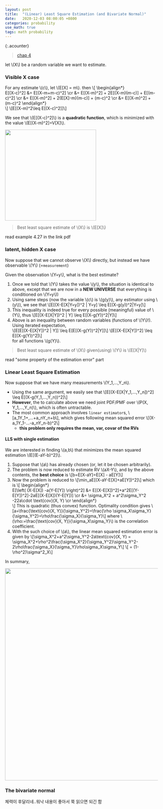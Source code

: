 ```yaml
---
layout: post
title:  "(Linear) Least Square Estimation (and Bivariate Normal)"
date:   2020-12-03 08:00:05 +0800
categories: probability
use_math: true
tags: math probability 
---
```

{:.acounter}


> <a href="https://vfu.bg/en/e-Learning/Math--Bertsekas_Tsitsiklis_Introduction_to_probability.pdf" target="_blank">chap 4</a>


let \\(X\\) be a random variable we want to estimate.

### Visible X case

For any estimate \\(c\\), let \\(E[X] = m\\). then
\\[
\begin\{align\*\}  
E[(X-c)^2] &= E[(X-m+m-c)^2] \cr
           &= E[(X-m)^2] + 2E[(X-m)(m-c)] + E[(m-c)^2]  \cr
           &= E[(X-m)^2] + 2(E[X]-m)(m-c)] + (m-c)^2  \cr
           &= E[(X-m)^2] + (m-c)^2
\end\{align\*\}    
\\]
\\[E[(X-m)^2\leq E[(X-c)^2]]\\]

We see that \\(E[(X-c)^2]\\) is a __quadratic function__, which is minimized with the value \\(E[(X-m)^2]=V[X]\\).


<img src="{{site.url}}/images/math/prob/ls1.jpg" width="300">

> Best least square estimate of \\(X\\) is \\(E[X]\\)

read example 4.27 in the link pdf

### latent, hidden X case

Now suppose that we cannot observe \\(X\\) directly, but instead we have observable \\(Y\\) (=`measurement`)

Given the observation \\(Y=y\\), what is the best estimate?
   1. Once we told that \\(Y\\) takes the value \\(y\\), the situation is identical to above, except that we are now in a __NEW UNIVERSE__ that everything is conditioned on \\(Y=y\\))
   2. Using same steps (now the variable \\(c\\) is \\(g(y)\\), any estimator using \\(y\\)), we see that \\[E[(X-E[X\|Y=y])^2 \| Y=y] \leq E[(X-g(y))^2\|Y=y]\\]
   3. This inequality is indeed true for every possible (meaningful) value of \\(Y\\), thus  \\[E[(X-E[X\|Y])^2 \| Y] \leq E[(X-g(Y))^2\|Y]\\]
   4. Above is an inequality between random variables (functions of \\(Y\\)!). Using iterated expectation,  
      \\[E[E[(X-E[X\|Y])^2 \| Y]] \leq E[E[(X-g(Y))^2\|Y]]\\]
      \\[E[(X-E[X\|Y])^2]  \leq E[(X-g(Y))^2\]\\]  
      for all functions \\(g(Y)\\).



> Best least square estimate of \\(X\\) given(using) \\(Y\\) is \\(E[X\|Y]\\)

read "some property of the estimation error" part


### Linear Least Square Estimation


Now suppose that we have many measurements \\(Y\_1,...,Y\_n\\).
- Using the same argument, we easily see that \\[E[(X-E[X\|Y\_1,...,Y\_n])^2]  \leq E[(X-g(Y\_1,...,Y\_n))^2\]\\]  
- __However__, the to calculate above we need joint PDF/PMF over \\(P(X, Y\_1,...,Y\_n)\\), which is often untractable.
- The most common approach involves `linear estimator`s, \\[a\_1Y\_1+,...+a\_nY\_n+b\\], which gives following mean squared error \\[(X-a\_1Y\_1-...-a\_nY\_n-b)^2\\]
  - __this problem only requires the mean, var, covar of the RVs__


#### LLS with single estimation
We are interested in finding \\(a,b\\) that minimizes the mean squared estimation \\(E[(E-aY-b)^2]\\).

1. Suppose that \\(a\\) has already chosen (or, let it be chosen arbitrarily). 
2. The problem is now reduced to estimate RV \\(aX-Y\\), and by the above contents, the __best choice__ is \\[b=E[X-aY]=E[X] - aE[Y]\\]
3. Now the problem is reduced to \\[\min\_aE[(X-aY-E[X]+aE[Y])^2]\\]
   which is
   \\[
    \begin\{align\*\}  
    E[\left( (X-E[X]) -a(Y-E[Y]) \right)^2] &= E[(X-E[X])^2]+a^2E[(Y-E[Y])^2]-2aE[(X-E[X])(Y-E[Y])] \cr
                                            &= \sigma\_X^2 + a^2\sigma\_Y^2 -22a\cdot \text{cov}(X, Y) \cr
    \end\{align\*\}  
    \\]
    This is quadratic (thus convex) function. Optimality condition gives
    \\[a=\frac{\text{cov}(X, Y)}{\sigma\_Y^2}=\frac{\rho \sigma\_X\sigma\_Y}{\sigma\_Y^2}=\rho\frac{\sigma\_X}{\sigma\_Y}\\]
    where \\(\rho:=\frac{\text{cov}(X, Y)}{\sigma\_X\sigma\_Y}\\) is the correlation coefficient.
4. With the such choice of \\(a\\), the linear mean squared estimation error is given by
   \\[\sigma\_X^2+a^2\sigma\_Y^2-2a\text{cov}(X, Y) = \sigma\_X^2+\rho^2\frac{\sigma\_X^2}{\sigma\_Y^2}\sigma\_Y^2-2\rho\frac{\sigma\_X}{\sigma\_Y}\rho\sigma\_X\sigma\_Y\\]
   \\[ = (1-\rho^2)\sigma^2\_X\\]

In summary,

<img src="{{site.url}}/images/math/prob/llms.jpg" width="700">



### The bivariate normal

체력이 후달리네..워낙 내용이 좋아서 쭉 읽으면 되긴 함
